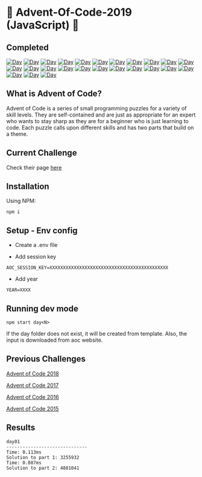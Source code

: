 # 🎄 Advent-Of-Code-2019 (JavaScript) 🎄

## Completed

[![Day](https://badgen.net/badge/01/%E2%98%85%E2%98%85/yellow)](src/day01)
[![Day](https://badgen.net/badge/02/%E2%98%86%E2%98%86/black)](src/day02)
[![Day](https://badgen.net/badge/03/%E2%98%86%E2%98%86/black)](src/day03)
[![Day](https://badgen.net/badge/04/%E2%98%86%E2%98%86/black)](src/day04)
[![Day](https://badgen.net/badge/05/%E2%98%86%E2%98%86/black)](src/day05)
[![Day](https://badgen.net/badge/06/%E2%98%86%E2%98%86/black)](src/day06)
[![Day](https://badgen.net/badge/07/%E2%98%86%E2%98%86/black)](src/day07)
[![Day](https://badgen.net/badge/08/%E2%98%86%E2%98%86/black)](src/day08)
[![Day](https://badgen.net/badge/09/%E2%98%86%E2%98%86/black)](src/day09)
[![Day](https://badgen.net/badge/10/%E2%98%86%E2%98%86/black)](src/day10)
[![Day](https://badgen.net/badge/11/%E2%98%86%E2%98%86/black)](src/day11)
[![Day](https://badgen.net/badge/12/%E2%98%86%E2%98%86/black)](src/day12)
[![Day](https://badgen.net/badge/13/%E2%98%86%E2%98%86/black)](src/day13)
[![Day](https://badgen.net/badge/14/%E2%98%86%E2%98%86/black)](src/day14)
[![Day](https://badgen.net/badge/15/%E2%98%86%E2%98%86/black)](src/day15)
[![Day](https://badgen.net/badge/16/%E2%98%86%E2%98%86/black)](src/day16)
[![Day](https://badgen.net/badge/17/%E2%98%86%E2%98%86/black)](src/day17)
[![Day](https://badgen.net/badge/18/%E2%98%86%E2%98%86/black)](src/day18)
[![Day](https://badgen.net/badge/19/%E2%98%86%E2%98%86/black)](src/day19)
[![Day](https://badgen.net/badge/20/%E2%98%86%E2%98%86/black)](src/day20)
[![Day](https://badgen.net/badge/21/%E2%98%86%E2%98%86/black)](src/day21)
[![Day](https://badgen.net/badge/22/%E2%98%86%E2%98%86/black)](src/day22)
[![Day](https://badgen.net/badge/23/%E2%98%86%E2%98%86/black)](src/day23)
[![Day](https://badgen.net/badge/24/%E2%98%86%E2%98%86/black)](src/day24)
[![Day](https://badgen.net/badge/25/%E2%98%86%E2%98%86/black)](src/day25)

## What is Advent of Code?

Advent of Code is a series of small programming puzzles for a variety of skill levels. They are self-contained and are just as appropriate for an expert who wants to stay sharp as they are for a beginner who is just learning to code. Each puzzle calls upon different skills and has two parts that build on a theme.

## Current Challenge

Check their page [here](https://adventofcode.com/2019)

## Installation

Using NPM:

```
npm i
```

## Setup - Env config

- Create a .env file

- Add session key

```
AOC_SESSION_KEY=XXXXXXXXXXXXXXXXXXXXXXXXXXXXXXXXXXXXXXXXXXXX
```

- Add year

```
YEAR=XXXX
```

## Running dev mode

```
npm start day<N>
```

If the day folder does not exist, it will be created from template. Also, the input is downloaded from aoc website.

## Previous Challenges

[Advent of Code 2018](https://adventofcode.com/2018)

[Advent of Code 2017](https://adventofcode.com/2017)

[Advent of Code 2016](https://adventofcode.com/2016)

[Advent of Code 2015](https://adventofcode.com/2015)

## Results

```
day01
------------------------------
Time: 0.113ms
Solution to part 1: 3255932
Time: 0.087ms
Solution to part 2: 4881041
```
